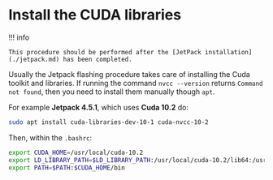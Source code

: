 # Install the CUDA libraries

!!! info

    This procedure should be performed after the [JetPack installation](./jetpack.md) has been completed. 

Usually the Jetpack flashing procedure takes care of installing the Cuda toolkit and libraries. If running the command `nvcc --version` returns `Command not found`, then you need to install them manually though `apt`.

For example **Jetpack 4.5.1**, which uses **Cuda 10.2** do:

```bash
sudo apt install cuda-libraries-dev-10-1 cuda-nvcc-10-2
```

Then, within the `.bashrc`:

```bash
export CUDA_HOME=/usr/local/cuda-10.2
export LD_LIBRARY_PATH=$LD_LIBRARY_PATH:/usr/local/cuda-10.2/lib64:/usr/local/cuda-10.2/extras/CUPTI/lib64
export PATH=$PATH:$CUDA_HOME/bin
```

